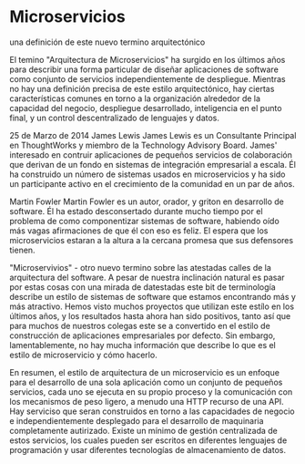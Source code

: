 # Microservicios

una definición de este nuevo termino arquitectónico

El temino "Arquitectura de Microservicios" ha surgido en los últimos años para describir una forma particular de diseñar aplicaciones de software como conjunto de servicios independientemente de despliegue. Mientras no hay una definición precisa de este estilo arquitectónico, hay ciertas características comunes en torno a la organización alrededor de la capacidad del negocio, despliegue desarrollado, inteligencia en el punto final, y un control descentralizado de lenguajes y datos.

25 de Marzo de 2014
James Lewis
James Lewis es un Consultante Principal en ThoughtWorks y miembro de la Technology Advisory Board. James' interesado en contruir aplicaciones de pequeños servicios de colaboración que derivan de un fondo en sistemas de integración empresarial a escala. Él ha construido un número de sistemas usados en microservicios y ha sido un participante activo en el crecimiento de la comunidad en un par de años.

Martin Fowler
Martin Fowler es un autor, orador, y griton en desarrollo de software. Él ha estado desconsertado durante mucho tiempo por el problema de como componentizar sistemas de software, habiendo oído más vagas afirmaciones de que él con eso es feliz. El espera que los microservicios estaran a la altura a la cercana promesa que sus defensores tienen.

"Microservivios" - otro nuevo termino sobre las atestadas calles de la arquitectura del software. A pesar de nuestra inclinación natural es pasar por estas cosas con una mirada de datestadas este bit de terminología describe un estílo de sistemas de software que estamos encontrando más y más atractivo. Hemos visto muchos proyectos que utilizan este estílo en los últimos años, y los resultados hasta ahora han sido positivos, tanto así que para muchos de nuestros colegas este se a convertido en el estilo de construcción de aplicaciones empresariales por defecto. Sin embargo, lamentablemente, no hay mucha información que describe lo que es el estilo de microservicio y cómo hacerlo.

En resumen, el estilo de arquitectura de un microservicio es un enfoque para el desarrollo de una sola aplicación como un conjunto de pequeños servicios, cada uno se ejecuta en su propio proceso y la comunicación con los mecanismos de peso ligero, a menudo una HTTP recurso de una API. Hay serviciso que seran construidos en torno a las capacidades de negocio e independientemente desplegado para el desarrollo de maquinaria completamente autirizado. Existe un mínimo de gestión centralizada de estos servicios, los cuales pueden ser escritos en diferentes lenguajes de programación y usar diferentes tecnologías de almacenamiento de datos.
